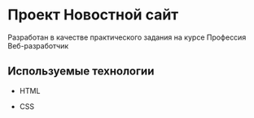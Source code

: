 # Проект Новостной сайт

Разработан в качестве практического задания на курсе Профессия Веб-разработчик


## Используемые технологии

* HTML

* CSS 